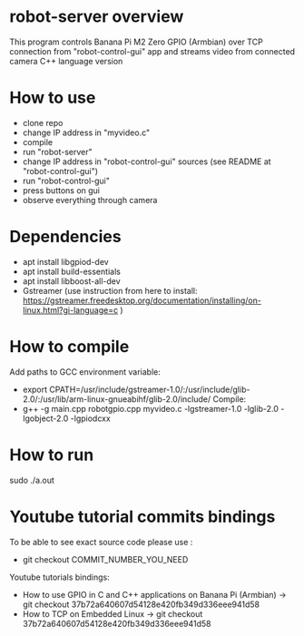 # robot-server overview
This program controls Banana Pi M2 Zero GPIO (Armbian) over TCP connection from "robot-control-gui" app and streams video from connected camera
C++ language version

# How to use
- clone repo
- change IP address in "myvideo.c"
- compile
- run "robot-server"
- change IP address in "robot-control-gui" sources (see README at "robot-control-gui")
- run "robot-control-gui"
- press buttons on gui
- observe everything through camera

# Dependencies
- apt install libgpiod-dev
- apt install build-essentials
- apt install libboost-all-dev
- Gstreamer (use instruction from here to install: https://gstreamer.freedesktop.org/documentation/installing/on-linux.html?gi-language=c )

# How to compile
Add paths to GCC environment variable:
- export CPATH=/usr/include/gstreamer-1.0/:/usr/include/glib-2.0/:/usr/lib/arm-linux-gnueabihf/glib-2.0/include/
Compile:
- g++ -g main.cpp robotgpio.cpp myvideo.c -lgstreamer-1.0 -lglib-2.0 -lgobject-2.0 -lgpiodcxx

# How to run
sudo ./a.out

# Youtube tutorial commits bindings
To be able to see exact source code please use : 
- git checkout COMMIT_NUMBER_YOU_NEED

Youtube tutorials bindings:
- How to use GPIO in C and C++ applications on Banana Pi (Armbian) -> git checkout 37b72a640607d54128e420fb349d336eee941d58
- How to TCP on Embedded Linux -> git checkout 37b72a640607d54128e420fb349d336eee941d58
